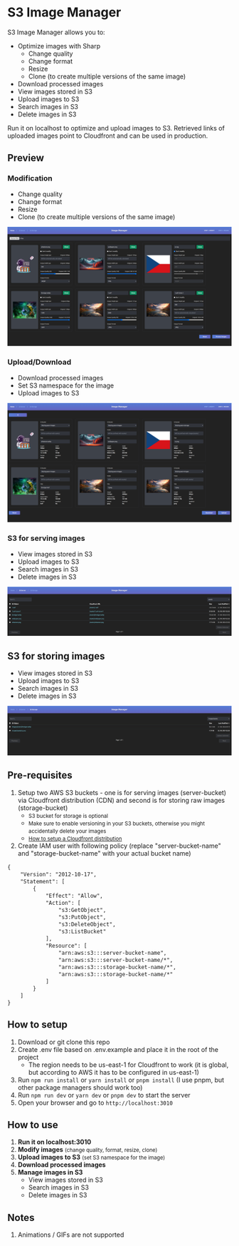 # S3 Image Manager

S3 Image Manager allows you to:
- Optimize images with Sharp
   - Change quality
   - Change format
   - Resize
   - Clone (to create multiple versions of the same image)
- Download processed images
- View images stored in S3
- Upload images to S3
- Search images in S3
- Delete images in S3

Run it on localhost to optimize and upload images to S3. Retrieved links of uploaded images point to Cloudfront and can be used in production.

## Preview

### Modification
- Change quality
- Change format
- Resize
- Clone (to create multiple versions of the same image)

![Modify](assets/modify.png)

### Upload/Download
- Download processed images
- Set S3 namespace for the image
- Upload images to S3

![Upload/Download](assets/upload-download.png)

### S3 for serving images
- View images stored in S3
- Upload images to S3
- Search images in S3
- Delete images in S3

![S3 Server](assets/s3-server.png)

## S3 for storing images
- View images stored in S3
- Upload images to S3
- Search images in S3
- Delete images in S3

![S3 Storage](assets/s3-storage.png)

## Pre-requisites

1) Setup two AWS S3 buckets - one is for serving images (server-bucket) via Cloudfront distribution (CDN) and second is for storing raw images (storage-bucket)
   - <small>S3 bucket for storage is optional</small>
   - <small>Make sure to enable versioning in your S3 buckets, otherwise you might accidentally delete your images</small>
   - <small>[How to setup a Cloudfront distribution](https://www.youtube.com/watch?v=kbI7kRWAU-w)</small>
2) Create IAM user with following policy (replace "server-bucket-name" and "storage-bucket-name" with your actual bucket name)
```
{
    "Version": "2012-10-17",
    "Statement": [
        {
            "Effect": "Allow",
            "Action": [
                "s3:GetObject",
                "s3:PutObject",
                "s3:DeleteObject",
                "s3:ListBucket"
            ],
            "Resource": [
                "arn:aws:s3:::server-bucket-name",
                "arn:aws:s3:::server-bucket-name/*",
                "arn:aws:s3:::storage-bucket-name/*",
                "arn:aws:s3:::storage-bucket-name/*"
            ]
        }
    ]
}
```

## How to setup
1) Download or git clone this repo
2) Create .env file based on .env.example and place it in the root of the project
    - The region needs to be us-east-1 for Cloudfront to work (it is global, but according to AWS it has to be configured in us-east-1)
3) Run `npm run install` or `yarn install` or `pnpm install` (I use pnpm, but other package managers should work too)
4) Run `npm run dev` or `yarn dev` or `pnpm dev` to start the server
5) Open your browser and go to `http://localhost:3010`

## How to use
1) **Run it on localhost:3010**
2) **Modify images** <small>(change quality, format, resize, clone)</small>
3) **Upload images to S3** <small>(set S3 namespace for the image)</small>
4) **Download processed images**
5) **Manage images in S3**
   - View images stored in S3
   - Search images in S3
   - Delete images in S3

## Notes
1) Animations / GIFs are not supported
